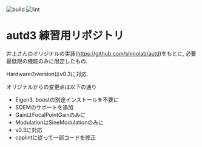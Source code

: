 ![build](https://github.com/sssssssuzuki/autd3-for-practice/workflows/build/badge.svg)
![lint](https://github.com/sssssssuzuki/autd3-for-practice/workflows/lint/badge.svg)

# autd3 練習用リポジトリ

井上さんのオリジナルの実装(https://github.com/shinolab/autd)をもとに, 必要最低限の機能のみに限定したもの.

Hardwareのversionはv0.3に対応.

オリジナルからの変更点は以下の通り

* Eigen3, boostの別途インストールを不要に
* SOEMのサポートを追加
* GainはFocalPointGainのみに
* ModulationはSineModulationのみに
* v0.3に対応
* cpplintに従って一部コードを修正
